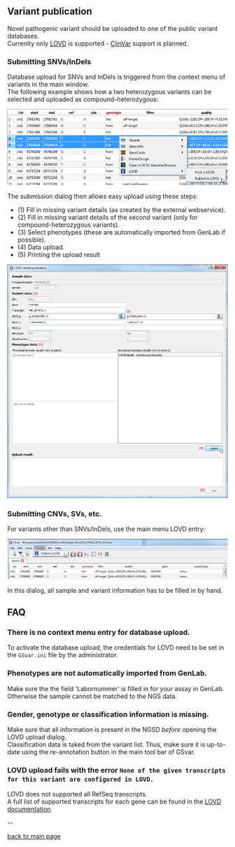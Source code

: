 ## Variant publication

Novel pathogenic variant should be uploaded to one of the public variant databases.  
Currenlty only [LOVD](http://www.lovd.nl/3.0/home) is supported - [ClinVar](https://www.ncbi.nlm.nih.gov/clinvar/) support is planned.

### Submitting SNVs/InDels

Database upload for SNVs and InDels is triggered from the context menu of variants in the main window.  
The following example shows how a two heterozygous variants can be selected and uploaded as compound-heterozygous:

![alt](variant_publication_context_menu.png)

The submission dialog then allows easy upload using these steps:

- (1) Fill in missing variant details (as created by the external webservice).
- (2) Fill in missing variant details of the second variant (only for compound-heterozygous variants).
- (3) Select phenotypes (these are automatically imported from GenLab if possible).
- (4) Data upload.
- (5) Printing the upload result 

![alt](variant_publication_dialog.png)

### Submitting CNVs, SVs, etc.

For variants other than SNVs/InDels, use the main menu LOVD entry:

![alt](variant_publication_main_menu.png)

In this dialog, all sample and variant information has to be filled in by hand.

## FAQ

### There is no context menu entry for database upload.

To activate the database upload, the credentials for LOVD need to be set in the `GSvar.ini` file by the administrator.


### Phenotypes are not automatically imported from GenLab.

Make sure the the field 'Labornummer' is filled in for your assay in GenLab. Otherwise the sample cannot be matched to the NGS data.

### Gender, genotype or classification information is missing.

Make sure that all information is present in the NGSD *before* opening the LOVD upload dialog.  
Classification data is taked from the variant list. Thus, make sure it is up-to-date using the re-annotation button in the main tool bar of GSvar.

### LOVD upload fails with the error `None of the given transcripts for this variant are configured in LOVD.`

LOVD does not supported all RefSeq transcripts.  
A full list of supported transcripts for each gene can be found in the [LOVD documentation](https://databases.lovd.nl/shared/transcripts).


--

[back to main page](index.md)











